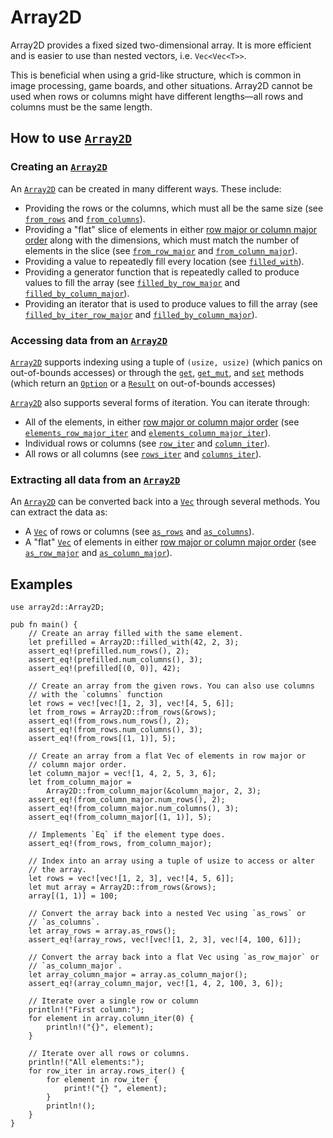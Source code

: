 # Array2D

Array2D provides a fixed sized two-dimensional array. It is more efficient and
is easier to use than nested vectors, i.e. `Vec<Vec<T>>`.

This is beneficial when using a grid-like structure, which is common in image
processing, game boards, and other situations. Array2D cannot be used when rows
or columns might have different lengths⁠—all rows and columns must be the same
length.

## How to use [`Array2D`]

### Creating an [`Array2D`]

An [`Array2D`] can be created in many different ways. These include:
  - Providing the rows or the columns, which must all be the same size (see
    [`from_rows`] and [`from_columns`]).
  - Providing a "flat" slice of elements in either [row major or column major
    order] along with the dimensions, which must match the number of elements in
    the slice (see [`from_row_major`] and [`from_column_major`]).
  - Providing a value to repeatedly fill every location (see [`filled_with`]).
  - Providing a generator function that is repeatedly called to produce values
    to fill the array (see [`filled_by_row_major`] and
    [`filled_by_column_major`]).
  - Providing an iterator that is used to produce values to fill the array (see
    [`filled_by_iter_row_major`] and [`filled_by_column_major`]).

### Accessing data from an [`Array2D`]

[`Array2D`] supports indexing using a tuple of `(usize, usize)` (which panics on
out-of-bounds accesses) or through the [`get`], [`get_mut`], and [`set`] methods
(which return an [`Option`] or a [`Result`] on out-of-bounds accesses)

[`Array2D`] also supports several forms of iteration. You can iterate through:
  - All of the elements, in either [row major or column major order] (see
    [`elements_row_major_iter`] and [`elements_column_major_iter`]).
  - Individual rows or columns (see [`row_iter`] and [`column_iter`]).
  - All rows or all columns (see [`rows_iter`] and [`columns_iter`]).

### Extracting all data from an [`Array2D`]

An [`Array2D`] can be converted back into a [`Vec`] through several methods. You
can extract the data as:
  - A [`Vec`] of rows or columns (see [`as_rows`] and [`as_columns`]).
  - A "flat" [`Vec`] of elements in either [row major or column major order]
    (see [`as_row_major`] and [`as_column_major`]).

## Examples

```
use array2d::Array2D;

pub fn main() {
    // Create an array filled with the same element.
    let prefilled = Array2D::filled_with(42, 2, 3);
    assert_eq!(prefilled.num_rows(), 2);
    assert_eq!(prefilled.num_columns(), 3);
    assert_eq!(prefilled[(0, 0)], 42);

    // Create an array from the given rows. You can also use columns
    // with the `columns` function
    let rows = vec![vec![1, 2, 3], vec![4, 5, 6]];
    let from_rows = Array2D::from_rows(&rows);
    assert_eq!(from_rows.num_rows(), 2);
    assert_eq!(from_rows.num_columns(), 3);
    assert_eq!(from_rows[(1, 1)], 5);

    // Create an array from a flat Vec of elements in row major or
    // column major order.
    let column_major = vec![1, 4, 2, 5, 3, 6];
    let from_column_major =
        Array2D::from_column_major(&column_major, 2, 3);
    assert_eq!(from_column_major.num_rows(), 2);
    assert_eq!(from_column_major.num_columns(), 3);
    assert_eq!(from_column_major[(1, 1)], 5);

    // Implements `Eq` if the element type does.
    assert_eq!(from_rows, from_column_major);

    // Index into an array using a tuple of usize to access or alter
    // the array.
    let rows = vec![vec![1, 2, 3], vec![4, 5, 6]];
    let mut array = Array2D::from_rows(&rows);
    array[(1, 1)] = 100;

    // Convert the array back into a nested Vec using `as_rows` or
    // `as_columns`.
    let array_rows = array.as_rows();
    assert_eq!(array_rows, vec![vec![1, 2, 3], vec![4, 100, 6]]);

    // Convert the array back into a flat Vec using `as_row_major` or
    // `as_column_major`.
    let array_column_major = array.as_column_major();
    assert_eq!(array_column_major, vec![1, 4, 2, 100, 3, 6]);

    // Iterate over a single row or column
    println!("First column:");
    for element in array.column_iter(0) {
        println!("{}", element);
    }

    // Iterate over all rows or columns.
    println!("All elements:");
    for row_iter in array.rows_iter() {
        for element in row_iter {
            print!("{} ", element);
        }
        println!();
    }
}
```

[`Array2D`]: struct.Array2D.html
[`filled_with`]: struct.Array2D.html#method.filled_with
[`filled_by_row_major`]: struct.Array2D.html#method.filled_by_row_major
[`filled_by_column_major`]: struct.Array2D.html#method.filled_by_column_major
[`filled_by_iter_row_major`]: struct.Array2D.html#method.filled_by_iter_row_major
[`filled_by_column_major`]: struct.Array2D.html#method.filled_by_column_major
[`from_rows`]: struct.Array2D.html#method.from_rows
[`from_columns`]: struct.Array2D.html#method.from_columns
[`from_row_major`]: struct.Array2D.html#method.from_row_major
[`from_column_major`]: struct.Array2D.html#method.from_column_major
[`get`]: struct.Array2D.html#method.get
[`get_mut`]: struct.Array2D.html#method.get_mut
[`set`]: struct.Array2D.html#method.set
[`elements_row_major_iter`]: struct.Array2D.html#method.elements_row_major_iter
[`elements_column_major_iter`]: struct.Array2D.html#method.elements_column_major_iter
[`row_iter`]: struct.Array2D.html#method.row_iter
[`column_iter`]: struct.Array2D.html#method.column_iter
[`rows_iter`]: struct.Array2D.html#method.rows_iter
[`columns_iter`]: struct.Array2D.html#method.columns_iter
[`as_rows`]: struct.Array2D.html#method.as_rows
[`as_columns`]: struct.Array2D.html#method.as_columns
[`as_row_major`]: struct.Array2D.html#method.as_row_major
[`as_column_major`]: struct.Array2D.html#method.as_column_major
[`Vec`]: https://doc.rust-lang.org/std/vec/struct.Vec.html
[`Option`]: https://doc.rust-lang.org/std/option/
[`Result`]: https://doc.rust-lang.org/std/result/
[row major or column major order]: https://en.wikipedia.org/wiki/Row-_and_column-major_order
